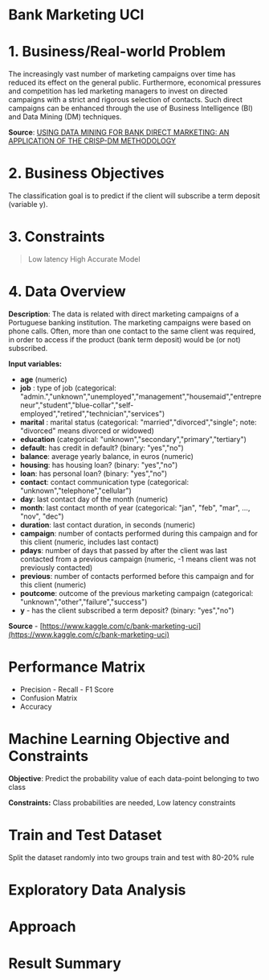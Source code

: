 # Bank Marketing UCI



# 1. Business/Real-world Problem

The increasingly vast number of marketing campaigns over time has reduced its effect on the general public. Furthermore, economical pressures and competition has led marketing managers to invest on directed campaigns with a strict and rigorous selection of contacts. Such direct campaigns can be enhanced through the use of Business Intelligence (BI) and Data Mining (DM) techniques.

**Source**:  [USING DATA MINING FOR BANK DIRECT MARKETING: AN APPLICATION OF THE CRISP-DM METHODOLOGY](https://pdfs.semanticscholar.org/1999/417377ec21ecf7f7f55af62975065f785fb2.pdf)

# 2. Business Objectives
The classification goal is to predict if the client will subscribe a term deposit (variable y).

# 3. Constraints
> Low latency
> High Accurate Model

# 4.  Data Overview

**Description**: The data is related with direct marketing campaigns of a Portuguese banking institution. The marketing campaigns were based on phone calls. Often, more than one contact to the same client was required, in order to access if the product (bank term deposit) would be (or not) subscribed.

**Input variables:**

-  **age**  (numeric)
- **job**  : type of job (categorical: "admin.","unknown","unemployed","management","housemaid","entrepreneur","student","blue-collar","self-employed","retired","technician","services")
- **marital**  : marital status (categorical: "married","divorced","single"; note: "divorced" means divorced or widowed)
- **education**  (categorical: "unknown","secondary","primary","tertiary")
- **default**: has credit in default? (binary: "yes","no")
-  **balance**: average yearly balance, in euros (numeric)
- **housing**: has housing loan? (binary: "yes","no")
- **loan**: has personal loan? (binary: "yes","no")
-  **contact**: contact communication type (categorical: "unknown","telephone","cellular")
-  **day**: last contact day of the month (numeric)
-  **month**: last contact month of year (categorical: "jan", "feb", "mar", ..., "nov", "dec")
-  **duration**: last contact duration, in seconds (numeric)
-  **campaign**: number of contacts performed during this campaign and for this client (numeric, includes last contact)
-  **pdays**: number of days that passed by after the client was last contacted from a previous campaign (numeric, -1 means client was not previously contacted)
-  **previous**: number of contacts performed before this campaign and for this client (numeric)
- **poutcome**: outcome of the previous marketing campaign (categorical: "unknown","other","failure","success")
-  **y**  - has the client subscribed a term deposit? (binary: "yes","no")

**Source** - [https://www.kaggle.com/c/bank-marketing-uci](https://www.kaggle.com/c/bank-marketing-uci)


# Performance Matrix

-  Precision - Recall - F1 Score
-  Confusion Matrix
-  Accuracy

# Machine Learning Objective and Constraints

**Objective**: Predict the probability value of each data-point belonging to two class

**Constraints:**  Class probabilities are needed, Low latency constraints

# Train and Test Dataset

Split the dataset randomly into two groups train and test with 80-20% rule

# Exploratory Data Analysis

# Approach 

# Result Summary 

